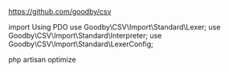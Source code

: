 https://github.com/goodby/csv

import Using PDO 
use Goodby\CSV\Import\Standard\Lexer;
use Goodby\CSV\Import\Standard\Interpreter;
use Goodby\CSV\Import\Standard\LexerConfig;



php artisan optimize 
